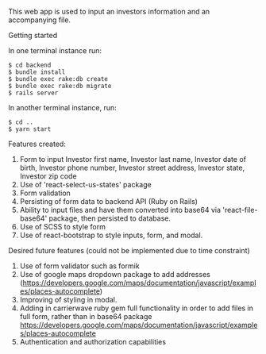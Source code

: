 This web app is used to input an investors information and an accompanying file.

Getting started

In one terminal instance run:
```
$ cd backend
$ bundle install
$ bundle exec rake:db create
$ bundle exec rake:db migrate
$ rails server
```

In another terminal instance, run:
```
$ cd ..
$ yarn start
```

Features created:
1. Form to input Investor first name, Investor last name, Investor date of birth, Investor phone number, Investor street address, Investor state, Investor zip code
2. Use of 'react-select-us-states' package
3. Form validation
4. Persisting of form data to backend API (Ruby on Rails)
5. Ability to input files and have them converted into base64 via 'react-file-base64' package, then persisted to database.
6. Use of SCSS to style form
7. Use of react-bootstrap to style inputs, form, and modal.

Desired future features (could not be implemented due to time constraint)
1. Use of form validator such as formik
2. Use of google maps dropdown package to add addresses (https://developers.google.com/maps/documentation/javascript/examples/places-autocomplete)
3. Improving of styling in modal.
4. Adding in carrierwave ruby gem full functionality in order to add files in full form, rather than in base64 package
https://developers.google.com/maps/documentation/javascript/examples/places-autocomplete
5. Authentication and authorization capabilities


